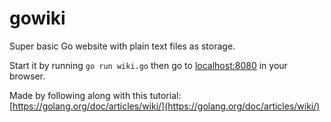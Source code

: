 # gowiki
Super basic Go website with plain text files as storage.

Start it by running `go run wiki.go` then go to [localhost:8080](http://localhost:8080) in your browser.

Made by following along with this tutorial: [https://golang.org/doc/articles/wiki/](https://golang.org/doc/articles/wiki/)

